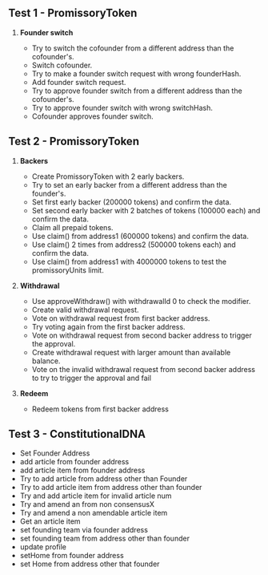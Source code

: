 ## Test 1 - PromissoryToken 

1. **Founder switch**

	* Try to switch the cofounder from a different address than the cofounder's.
	* Switch cofounder.
	* Try to make a founder switch request with wrong founderHash.
	* Add founder switch request.
	* Try to approve founder switch from a different address than the cofounder's.
	* Try to approve founder switch with wrong switchHash.
	* Cofounder approves founder switch.

## Test 2 - PromissoryToken

1. **Backers**

	* Create PromissoryToken with 2 early backers.
	* Try to set an early backer from a different address than the founder's.
	* Set first early backer (200000 tokens) and confirm the data.
	* Set second early backer with 2 batches of tokens (100000 each) and confirm the data.
	* Claim all prepaid tokens.
	* Use claim() from address1 (600000 tokens) and confirm the data.
	* Use claim() 2 times from address2 (500000 tokens each) and confirm the data.
	* Use claim() from address1 with 4000000 tokens to test the promissoryUnits limit.

2. **Withdrawal**

	* Use approveWithdraw() with withdrawalId 0 to check the modifier.
	* Create valid withdrawal request.
	* Vote on withdrawal request from first backer address.
	* Try voting again from the first backer address.
	* Vote on withdrawal request from second backer address to trigger the approval.
	* Create withdrawal request with larger amount than available balance.
	* Vote on the invalid withdrawal request from second backer address to try to trigger the approval and fail

3. **Redeem**

	* Redeem tokens from first backer address   
	

## Test 3 - ConstitutionalDNA

* Set Founder Address    
* add article from founder address    
* add article item from founder address
* Try to add article from address other than Founder
* Try to add article item from address other than founder
* Try and add article item for invalid article num
* Try and amend an from non consensusX
* Try and amend a non amendable article item
* Get an article item
* set founding team via founder address
* set founding team from address other than founder
* update profile
* setHome from founder address
* set Home from address other that founder